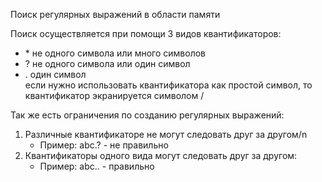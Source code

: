 Поиск регулярных выражений в области памяти

Поиск осуществляется при помощи 3 видов квантификаторов:
 -  \* не одного символа или много символов
 -  ? не одного символа или один символ
 -  . один символ <br>
 если нужно использовать квантификатора как простой символ, то квантификатор экранируется символом /

Так же есть ограничения по созданию регулярных выражений:
  1. Различные квантификаторе не могут следовать друг за другом/n
     - Пример: abc.? - не правильно
  1. Квантификаторы одного вида могут следовать друг за другом:
     - Пример: abc.. - правильно
